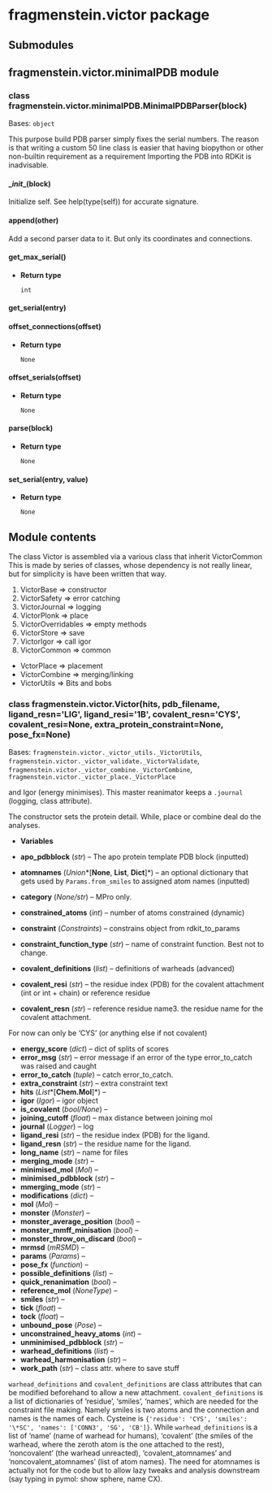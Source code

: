 # fragmenstein.victor package

## Submodules

## fragmenstein.victor.minimalPDB module


### class fragmenstein.victor.minimalPDB.MinimalPDBParser(block)
Bases: `object`

This purpose build PDB parser simply fixes the serial numbers.
The reason is that writing a custom 50 line class is easier that
having biopython or other non-builtin requirement as a requirement
Importing the PDB into RDKit is inadvisable.


#### \__init__(block)
Initialize self.  See help(type(self)) for accurate signature.


#### append(other)
Add a second parser data to it. But only its coordinates and connections.


#### get_max_serial()

* **Return type**

    `int`



#### get_serial(entry)

#### offset_connections(offset)

* **Return type**

    `None`



#### offset_serials(offset)

* **Return type**

    `None`



#### parse(block)

* **Return type**

    `None`



#### set_serial(entry, value)

* **Return type**

    `None`


## Module contents


The class Victor is assembled via a various class that inherit VictorCommon
This is made by series of classes, whose dependency is not really linear, 
but for simplicity is have been written that way.

1. VictorBase => constructor
2. VictorSafety => error catching
3. VictorJournal => logging
4. VictorPlonk => place
5. VictorOverridables => empty methods
5. VictorStore => save
6. VictorIgor => call igor
7. VictorCommon => common

* VctorPlace => placement
* VictorCombine => merging/linking
* VictorUtils => Bits and bobs


### class fragmenstein.victor.Victor(hits, pdb_filename, ligand_resn='LIG', ligand_resi='1B', covalent_resn='CYS', covalent_resi=None, extra_protein_constraint=None, pose_fx=None)
Bases: `fragmenstein.victor._victor_utils._VictorUtils`, `fragmenstein.victor._victor_validate._VictorValidate`, `fragmenstein.victor._victor_combine._VictorCombine`, `fragmenstein.victor._victor_place._VictorPlace`

and Igor (energy minimises).
This master reanimator keeps a `.journal` (logging, class attribute).

The constructor sets the protein detail. While, place or combine deal do the analyses.


* **Variables**

    
* **apo_pdbblock** (*str*) – The apo protein template PDB block (inputted)
* **atomnames** (*Union**[**None**, **List**, **Dict**]*) – an optional dictionary that gets used by `Params.from_smiles` to assigned atom names (inputted)
* **category** (*None/str*) – MPro only.
* **constrained_atoms** (*int*) – number of atoms constrained (dynamic)
* **constraint** (*Constraints*) – constrains object from rdkit_to_params
* **constraint_function_type** (*str*) – name of constraint function. Best not to change.
* **covalent_definitions** (*list*) – definitions of warheads (advanced)
* **covalent_resi** (*str*) – the residue index (PDB) for the covalent attachment (int or int + chain) or reference residue
* **covalent_resn** (*str*) – reference residue name3. the residue name for the covalent attachment.
    
For now can only be ‘CYS’ (or anything else if not covalent)

* **energy_score** (*dict*) – dict of splits of scores
* **error_msg** (*str*) – error message if an error of the type error_to_catch was raised and caught
* **error_to_catch** (*tuple*) – catch error_to_catch.
* **extra_constraint** (*str*) – extra constraint text
* **hits** (*List**[**Chem.Mol**]*) – 
* **igor** (*Igor*) – igor object
* **is_covalent** (*bool/None*) – 
* **joining_cutoff** (*float*) – max distance between joining mol
* **journal** (*Logger*) – log
* **ligand_resi** (*str*) – the residue index (PDB) for the ligand.
* **ligand_resn** (*str*) – the residue name for the ligand.
* **long_name** (*str*) – name for files
* **merging_mode** (*str*) – 
* **minimised_mol** (*Mol*) – 
* **minimised_pdbblock** (*str*) – 
* **mmerging_mode** (*str*) – 
* **modifications** (*dict*) – 
* **mol** (*Mol*) – 
* **monster** (*Monster*) – 
* **monster_average_position** (*bool*) – 
* **monster_mmff_minisation** (*bool*) – 
* **monster_throw_on_discard** (*bool*) – 
* **mrmsd** (*mRSMD*) – 
* **params** (*Params*) – 
* **pose_fx** (*function*) – 
* **possible_definitions** (*list*) – 
* **quick_renanimation** (*bool*) – 
* **reference_mol** (*NoneType*) – 
* **smiles** (*str*) – 
* **tick** (*float*) – 
* **tock** (*float*) – 
* **unbound_pose** (*Pose*) – 
* **unconstrained_heavy_atoms** (*int*) – 
* **unminimised_pdbblock** (*str*) – 
* **warhead_definitions** (*list*) – 
* **warhead_harmonisation** (*str*) – 
* **work_path** (*str*) – class attr. where to save stuff

`warhead_definitions` and `covalent_definitions` are class attributes that can be modified beforehand to
allow a new attachment. `covalent_definitions` is a list of dictionaries of ‘residue’, ‘smiles’, ‘names’,
which are needed for the constraint file making. Namely smiles is two atoms and the connection and names is the
names of each. Cysteine is `{'residue': 'CYS', 'smiles': '\*SC', 'names': ['CONN3', 'SG', 'CB']}`.
While `warhead_definitions` is a list of ‘name’ (name of warhead for humans),
‘covalent’ (the smiles of the warhead, where the zeroth atom is the one attached to the rest),
‘noncovalent’ (the warhead unreacted),
‘covalent_atomnames’ and ‘noncovalent_atomnames’ (list of atom names).
The need for atomnames is actually not for the code but to allow lazy tweaks and analysis downstream
(say typing in pymol: show sphere, name CX).
